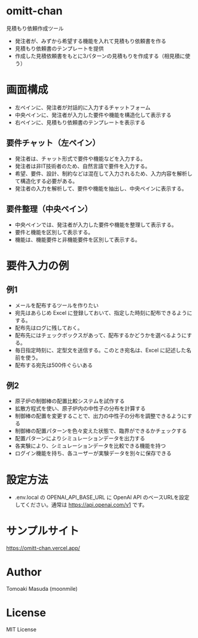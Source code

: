 # omitt-chan

見積もり依頼作成ツール

- 発注者が、みずから希望する機能を入れて見積もり依頼書を作る
- 見積もり依頼書のテンプレートを提供
- 作成した見積依頼書をもとに3パターンの見積もりを作成する（相見積に使う）

# 画面構成

- 左ペインに、発注者が対話的に入力するチャットフォーム
- 中央ペインに、発注者が入力した要件や機能を構造化して表示する
- 右ペインに、見積もり依頼書のテンプレートを表示する

## 要件チャット（左ペイン）

- 発注者は、チャット形式で要件や機能などを入力する。
- 発注者は非IT技術者のため、自然言語で要件を入力する。
- 希望、要件、設計、制約などは混在して入力されるため、入力内容を解析して構造化する必要がある。
- 発注者の入力を解析して、要件や機能を抽出し、中央ペインに表示する。

## 要件整理（中央ペイン）

- 中央ペインでは、発注者が入力した要件や機能を整理して表示する。
- 要件と機能を区別して表示する。
- 機能は、機能要件と非機能要件を区別して表示する。


# 要件入力の例

## 例1

- メールを配布するツールを作りたい
- 宛先はあらじめ Excel に登録しておいて、指定した時刻に配布できるようにする。
- 配布先はログに残しておく。
- 配布先にはチェックボックスがあって、配布するかどうかを選べるようにする。
- 毎日指定時刻に、定型文を送信する。このとき宛名は、Excel に記述した名前を使う。
- 配布する宛先は500件ぐらいある

## 例2

- 原子炉の制御棒の配置比較システムを試作する
- 拡散方程式を使い、原子炉内の中性子の分布を計算する
- 制御棒の配置を変更することで、出力の中性子の分布を調整できるようにする
- 制御棒の配置パターンを色々変えた状態で、臨界ができるかチェックする
- 配置パターンによりシミュレーションデータを出力する
- 各実験により、シミュレーションデータを比較できる機能を持つ
- ログイン機能を持ち、各ユーザーが実験データを別々に保存できる


# 設定方法

- .env.local の OPENAI_API_BASE_URL に OpenAI API のベースURLを設定してください。通常は https://api.openai.com/v1 です。

# サンプルサイト

https://omitt-chan.vercel.app/


# Author

Tomoaki Masuda (moonmile)

# License

MIT License

